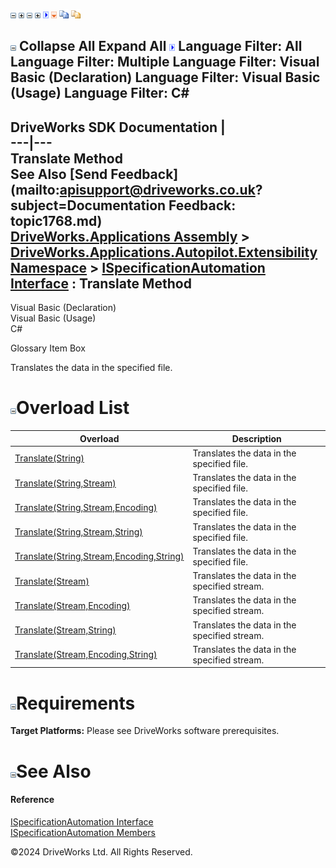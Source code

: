 ![](dotnetimages/collapse.gif) ![](dotnetimages/expand.gif) ![](dotnetimages/collapse.gif) ![](dotnetimages/expand.gif) ![](dotnetimages/drpdown.gif) ![](dotnetimages/drpdown_orange.gif) ![](dotnetimages/copycode.gif) ![](dotnetimages/copycodeHighlight.gif)

![](dotnetimages/collapse.gif) Collapse All Expand All ![](dotnetimages/drpdown.gif) Language Filter: All  Language Filter: Multiple  Language Filter: Visual Basic (Declaration) Language Filter: Visual Basic (Usage) Language Filter: C#  
---  
DriveWorks SDK Documentation  |   
---|---  
Translate Method   
See Also [Send Feedback](mailto:apisupport@driveworks.co.uk?subject=Documentation Feedback: topic1768.md)  
[DriveWorks.Applications Assembly](topic13.md) > [DriveWorks.Applications.Autopilot.Extensibility Namespace](topic1633.md) > [ISpecificationAutomation Interface](topic1761.md) : Translate Method  
---  
  
Visual Basic (Declaration)    
Visual Basic (Usage)    
C# 

Glossary Item Box

Translates the data in the specified file. 

# ![](dotnetimages/collapse.gif)Overload List

Overload| Description  
---|---  
[Translate(String)](topic1769.md)| Translates the data in the specified file.   
[Translate(String,Stream)](topic1770.md)| Translates the data in the specified file.   
[Translate(String,Stream,Encoding)](topic1771.md)| Translates the data in the specified file.   
[Translate(String,Stream,String)](topic1772.md)| Translates the data in the specified file.   
[Translate(String,Stream,Encoding,String)](topic1773.md)| Translates the data in the specified file.   
[Translate(Stream)](topic1774.md)| Translates the data in the specified stream.   
[Translate(Stream,Encoding)](topic1775.md)| Translates the data in the specified stream.   
[Translate(Stream,String)](topic1776.md)| Translates the data in the specified stream.   
[Translate(Stream,Encoding,String)](topic1777.md)| Translates the data in the specified stream.   
  
# ![](dotnetimages/collapse.gif)Requirements

**Target Platforms:** Please see DriveWorks software prerequisites.

# ![](dotnetimages/collapse.gif)See Also

#### Reference

[ISpecificationAutomation Interface](topic1761.md)   
[ISpecificationAutomation Members](topic1762.md)

©2024 DriveWorks Ltd. All Rights Reserved.
